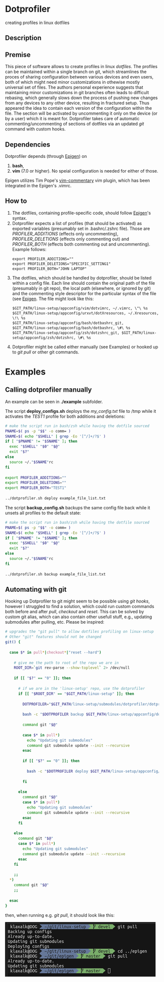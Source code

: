 # Dotprofiler
 
creating profiles in linux dotfiles

## Description 

## Premise

This piece of software allows to create profiles in linux _dotfiles_.
The profiles can be maintained within a single branch on git, which streamlines the proces of sharing configuration between various devices and even users, both of which might need minor customizations in othewise mostly universal set of files.
The authors personal experience suggests that maintaining minor customizations in git branches often leads to difficult rebasing, which generally slows down the process of pushing new changes from any devices to any other device, resulting in fractured setup.
Thus appeared the idea to contain each version of the configuration within the file.
The section will be activated by uncommenting it only on the device (or by a user) which it is meant for.
Dotprofiler takes care of automatic commenting/uncommenting of sections of dotfiles via an updated _git_ command with custom hooks.

## Dependencies

  Dotprofiler depends (through [Epigen](https://github.com/klaxalk/epigen)) on
1. **bash**,
2. **vim** (7.0 or higher).
No speial configuration is needed for either of those.

Epigen utilizes Tim Pope's [vim-commentary](https://github.com/tpope/vim-commentary) vim plugin, which has been integrated in the Epigen's .vimrc.

## How to

1. The dotfiles, containing profile-specific code, should follow [Epigen](https://github.com/klaxalk/epigen)'s syntax.
2. Dotprofiler expects a list of profiles (that should be activated) as exported variables (presumably set in .bashrc/.zshrc file).
   Those are _PROFILER_ADDITIONS_ (effects only uncommenting), _PROFILER_DELETIONS_ (effects only commenting out) and _PROFILER_BOTH_ (effects both commenting out and uncommenting). Example follows:
   ```
   export PROFILER_ADDITIONS=""
   export PROFILER_DELETIONS="SPECIFIC_SETTING1"
   export PROFILER_BOTH="JOHN LAPTOP"
   ```
3. The dotfiles, which should be handled by dotprofiler, should be listed within a config file.
   Each line should contain the original path of the file (presumably in git repo), the local path (elsewhere, or ignored by git) and the commenting style descriptor for the particular syntax of the file (see [Epigen](https://github.com/klaxalk/epigen).
   The file might look like this:
   ```
   $GIT_PATH/linux-setup/appconfig/vim/dotvimrc, ~/.vimrc, \"\ %s
   $GIT_PATH/linux-setup/appconfig/urxvt/dotXresources, ~/.Xresources, \!\ %s
   $GIT_PATH/linux-setup/appconfig/bash/dotbashrc_git, $GIT_PATH/linux-setup/appconfig/bash/dotbashrc, \#\ %s
   $GIT_PATH/linux-setup/appconfig/zsh/dotzshrc_git, $GIT_PATH/linux-setup/appconfig/zsh/dotzshrc, \#\ %s
   ```
4. Dotprofiler might be called either manually (see Examples) or hooked up to _git pull_ or other git commands.

# Examples

## Calling dotprofiler manually

An example can be seen in **./example** subfolder.

The script **deploy_configs.sh** deploys the _my_config.txt_ file to /tmp while it activates the _TEST1_ profile for both additions and deletions:
```bash
# make the script run in bash/zsh while having the dotfile sourced
PNAME=$( ps -p "$$" -o comm= )
SNAME=$( echo "$SHELL" | grep -Eo '[^/]+/?$' )
if [ "$PNAME" != "$SNAME" ]; then
  exec "$SHELL" "$0" "$@"
  exit "$?"
else
  source ~/."$SNAME"rc
fi

export PROFILER_ADDITIONS=""
export PROFILER_DELETIONS=""
export PROFILER_BOTH="TEST1"

../dotprofiler.sh deploy example_file_list.txt
```

The script **backup_config.sh** backups the same config file back while it unsets all profiles to the default state:
```bash
# make the script run in bash/zsh while having the dotfile sourced
PNAME=$( ps -p "$$" -o comm= )
SNAME=$( echo "$SHELL" | grep -Eo '[^/]+/?$' )
if [ "$PNAME" != "$SNAME" ]; then
  exec "$SHELL" "$0" "$@"
  exit "$?"
else
  source ~/."$SNAME"rc
fi

../dotprofiler.sh backup example_file_list.txt
```

## Automating with **git**

Hooking up Dotprofiler to git might seem to be possible using _git hooks_, however I struggled to find a solution, which could run custom commands both before and after _pull_, _checkout_ and _reset_.
This can be solved by custom git alias, which can also contain other usefull stuff, e.g., updating submodules after pulling, etc.
Please be inspired:
```bash
# upgrades the "git pull" to allow dotfiles profiling on linux-setup
# Other "git" features should not be changed
git() {

  case $* in pull*|checkout*|"reset --hard")

    # give me the path to root of the repo we are in
    ROOT_DIR=`git rev-parse --show-toplevel` 2> /dev/null

    if [[ "$?" == "0" ]]; then

      # if we are in the 'linux-setup' repo, use the dotprofiler
      if [[ "$ROOT_DIR" == "$GIT_PATH/linux-setup" ]]; then

        DOTPROFILER="$GIT_PATH/linux-setup/submodules/dotprofiler/dotprofiler.sh"

        bash -c "$DOTPROFILER backup $GIT_PATH/linux-setup/appconfig/dotprofiler/file_list.txt"

        command git "$@"

        case $* in pull*)
          echo "Updating git submodules"
          command git submodule update --init --recursive
        esac

        if [[ "$?" == "0" ]]; then

          bash -c "$DOTPROFILER deploy $GIT_PATH/linux-setup/appconfig/dotprofiler/file_list.txt"

        fi

      else
        command git "$@"
        case $* in pull*)
          echo "Updating git submodules"
          command git submodule update --init --recursive
        esac
      fi

    else
      command git "$@"
      case $* in pull*)
        echo "Updating git submodules"
        command git submodule update --init --recursive
      esac
    fi

    ;;
  *)
    command git "$@"
    ;;

  esac
}
```

then, when running e.g. _git pull_, it should look like this:

![example_git_pull](misc/screenshot_git_pull.png)
